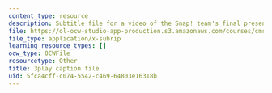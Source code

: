 ```yaml
---
content_type: resource
description: Subtitle file for a video of the Snap! team's final presentation.
file: https://ol-ocw-studio-app-production.s3.amazonaws.com/courses/cms-611j-creating-video-games-fall-2014/5fca4cffc0745542c46964803e16318b_sKolTx6sxUo.srt
file_type: application/x-subrip
learning_resource_types: []
ocw_type: OCWFile
resourcetype: Other
title: 3play caption file
uid: 5fca4cff-c074-5542-c469-64803e16318b
---
```

